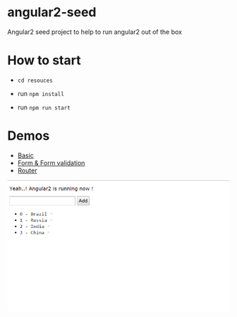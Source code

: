 # angular2-seed
Angular2 seed project to help to run angular2 out of the box


# How to start

- `cd resouces`

- run `npm install`

- run `npm run start`


# Demos

* [Basic](http://localhost:3000/index.html)
* [Form & Form validation](http://localhost:3000/form.html)
* [Router](http://localhost:3000/router.html)


![screenshoot](screenshot.png)

